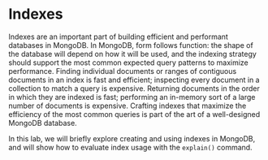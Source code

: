 # Indexes

Indexes are an important part of building efficient and performant databases in MongoDB. In MongoDB, form follows function: the shape of the database will depend on how it will be used, and the indexing strategy should support the most common expected query patterns to maximize performance. Finding individual documents or ranges of contiguous documents in an index is fast and efficient; inspecting every document in a collection to match a query is expensive. Returning documents in the order in which they are indexed is fast; performing an in-memory sort of a large number of documents is expensive. Crafting indexes that maximize the efficiency of the most common queries is part of the art of a well-designed MongoDB database.

In this lab, we will briefly explore creating and using indexes in MongoDB, and will show how to evaluate index usage with the `explain()` command.